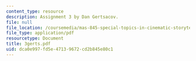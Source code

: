 ```yaml
---
content_type: resource
description: Assignment 3 by Dan Gertsacov.
file: null
file_location: /coursemedia/mas-845-special-topics-in-cinematic-storytelling-spring-2004/dca0e997fd5e47139672cd2b845e80c1_3gerts.pdf
file_type: application/pdf
resourcetype: Document
title: 3gerts.pdf
uid: dca0e997-fd5e-4713-9672-cd2b845e80c1
---
```


